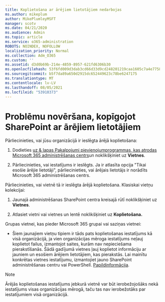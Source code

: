 ```yaml
---
title: Koplietošana ar ārējiem lietotājiem nedarbojas
ms.author: mikeplum
author: MikePlumleyMSFT
manager: scotv
ms.date: 04/21/2020
ms.audience: Admin
ms.topic: article
ms.service: o365-administration
ROBOTS: NOINDEX, NOFOLLOW
localization_priority: Normal
ms.collection: Adm_O365
ms.custom: ''
ms.assetid: d3d0b69b-214e-4859-8957-621fd6306b30
ms.openlocfilehash: 53f6fd009d3dab3cd66d33d9cd248201219caa1605c7a4e7758a5a8d720f68c2
ms.sourcegitcommit: b5f7da89a650d2915dc652449623c78be6247175
ms.translationtype: MT
ms.contentlocale: lv-LV
ms.lasthandoff: 08/05/2021
ms.locfileid: "53910373"
---
```

# <a name="fix-problems-sharing-sharepoint-content-with-external-users"></a>Problēmu novēršana, kopīgojot SharePoint ar ārējiem lietotājiem

Pārliecinieties, vai jūsu organizācijā ir ieslēgta ārējā koplietošana:
  
1. Dodieties [uz &amp; lapas Pakalpojumi pievienojumprogrammas, kas atrodas Microsoft 365 administrēšanas centrs](https://portal.office.com/adminportal/home#/Settings/ServicesAndAddIns)un noklikšķiniet uz **Vietnes**.
    
2. Pārliecinieties, vai iestatījums ir ieslēgts. Ja ir atlasīta opcija "Tikai esošie ārējie lietotāji", pārliecinieties, vai ārējais lietotājs ir norādīts Microsoft 365 administrēšanas centrs.
    
Pārliecinieties, vai vietnē tā ir ieslēgta ārējā koplietošana. Klasiskai vietņu kolekcijai:
  
1. Jaunajā administrēšanas SharePoint centra kreisajā rūtī noklikšķiniet uz **Vietnes**.
    
2. Atlasiet vietni vai vietnes un lentē noklikšķiniet uz **Koplietošana.**
    
Grupas vietnei, kas pieder Microsoft 365 grupai vai saziņas vietnei:
  
- Šiem jaunajiem vietņu tipiem ir tāds pats koplietošanas iestatījums kā visā organizācijā, ja vien organizācijas mēroga iestatījums neļauj koplietot failus, izmantojot saites, kurām nav nepieciešama pierakstīšanās. Šādā gadījumā vietnes ļauj koplietot informāciju ar jauniem un esošiem ārējiem lietotājiem, kas pierakstās. Lai mainītu konkrētas vietnes iestatījumu, izmantojiet jauno SharePoint administrēšanas centru vai PowerShell. [Papildinformācija](https://go.microsoft.com/fwlink/?linkid=871863).
    
> [!NOTE]
> Ārējās koplietošanas iestatījums jebkurā vietnē var būt ierobežojošāks nekā iestatījums visas organizācijas mērogā, taču tas nav ierobežotāks par iestatījumiem visā organizācijā. 
  

